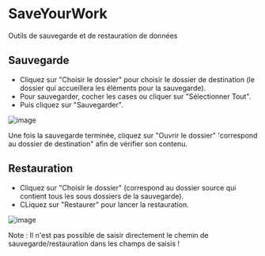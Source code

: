 # SaveYourWork
Outils de sauvegarde et de restauration de données

## Sauvegarde
- Cliquez sur "Choisir le dossier" pour choisir le dossier de destination (le dossier qui accueillera les éléments pour la sauvegarde).
- Pour sauvegarder, cocher les cases ou cliquer sur "Sélectionner Tout".
- Puis cliquez sur "Sauvegarder".

![image](https://github.com/BenjaminLeq/SaveYourWork/assets/85110287/4985ad4b-2516-46ca-b836-a75614e6d1e5)

Une fois la sauvegarde terminée, cliquez sur "Ouvrir le dossier" 'correspond au dossier de destination" afin de vérifier son contenu.

## Restauration
- Cliquez sur "Choisir le dossier" (correspond au dossier source qui contient tous les sous dossiers de la sauvegarde).
- CLiquez sur "Restaurer" pour lancer la restauration.

![image](https://github.com/BenjaminLeq/SaveYourWork/assets/85110287/5d5b9b70-b072-4702-9c43-82c2e21e1a08)

Note : Il n'est pas possible de saisir directement le chemin de sauvegarde/restauration dans les champs de saisis !
